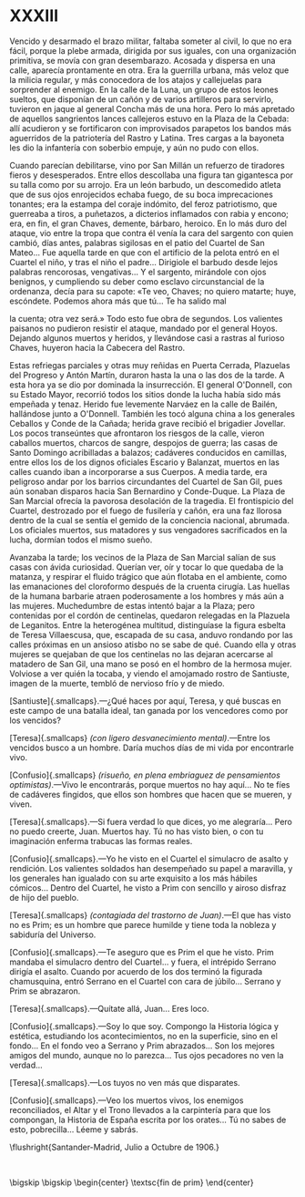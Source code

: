 # XXXIII

Vencido y desarmado el brazo militar, faltaba someter al civil, lo que no era
fácil, porque la plebe armada, dirigida por sus iguales, con una organización
primitiva, se movía con gran desembarazo. Acosada y dispersa en una calle,
aparecía prontamente en otra. Era la guerrilla urbana, más veloz que la milicia
regular, y más conocedora de los atajos y callejuelas para sorprender al
enemigo. En la calle de la Luna, un grupo de estos leones sueltos, que
disponían de un cañón y de varios artilleros para servirlo, tuvieron en jaque
al general Concha más de una hora. Pero lo más apretado de aquellos sangrientos
lances callejeros estuvo en la Plaza de la Cebada: allí acudieron y se
fortificaron con improvisados parapetos los bandos más aguerridos de la
patriotería del Rastro y Latina. Tres cargas a la bayoneta les dio la
infantería con soberbio empuje, y aún no pudo con ellos.

Cuando parecían debilitarse, vino por San Millán un refuerzo de tiradores
fieros y desesperados. Entre ellos descollaba una figura tan gigantesca por su
talla como por su arrojo. Era un león barbudo, un descomedido atleta que de sus
ojos enrojecidos echaba fuego, de su boca imprecaciones tonantes; era la
estampa del coraje indómito, del feroz patriotismo, que guerreaba a tiros,
a puñetazos, a dicterios inflamados con rabia y encono; era, en fin, el gran
Chaves, demente, bárbaro, heroico. En lo más duro del ataque, vio entre la
tropa que contra él venía la cara del sargento con quien cambió, días antes,
palabras sigilosas en el patio del Cuartel de San Mateo... Fue aquella tarde en
que con el artificio de la pelota entró en el Cuartel el niño, y tras el niño
el padre... Dirigiole el barbudo desde lejos palabras rencorosas, vengativas...
Y el sargento, mirándole con ojos benignos, y cumpliendo su deber como esclavo
circunstancial de la ordenanza, decía para su capote: «Te veo, Chaves; no
quiero matarte; huye, escóndete. Podemos ahora más que tú... Te ha salido mal

la cuenta; otra vez será.» Todo esto fue obra de segundos. Los valientes
paisanos no pudieron resistir el ataque, mandado por el general Hoyos.  Dejando
algunos muertos y heridos, y llevándose casi a rastras al furioso Chaves,
huyeron hacia la Cabecera del Rastro.

Estas refriegas parciales y otras muy reñidas en Puerta Cerrada, Plazuelas del
Progreso y Antón Martín, duraron hasta la una o las dos de la tarde. A esta
hora ya se dio por dominada la insurrección. El general O'Donnell, con su
Estado Mayor, recorrió todos los sitios donde la lucha había sido más empeñada
y tenaz. Herido fue levemente Narváez en la calle de Bailén, hallándose junto
a O'Donnell. También les tocó alguna china a los generales Ceballos y Conde de
la Cañada; herida grave recibió el brigadier Jovellar. Los pocos transeúntes
que afrontaron los riesgos de la calle, vieron caballos muertos, charcos de
sangre, despojos de guerra; las casas de Santo Domingo acribilladas a balazos;
cadáveres conducidos en camillas, entre ellos los de los dignos oficiales
Escario y Balanzat, muertos en las calles cuando iban a incorporarse a sus
Cuerpos. A media tarde, era peligroso andar por los barrios circundantes del
Cuartel de San Gil, pues aún sonaban disparos hacia San Bernardino
y Conde-Duque. La Plaza de San Marcial ofrecía la pavorosa desolación de la
tragedia. El frontispicio del Cuartel, destrozado por el fuego de fusilería
y cañón, era una faz llorosa dentro de la cual se sentía el gemido de la
conciencia nacional, abrumada. Los oficiales muertos, sus matadores y sus
vengadores sacrificados en la lucha, dormían todos el mismo sueño.

Avanzaba la tarde; los vecinos de la Plaza de San Marcial salían de sus casas
con ávida curiosidad. Querían ver, oír y tocar lo que quedaba de la matanza,
y respirar el fluido trágico que aún flotaba en el ambiente, como las
emanaciones del cloroformo después de la cruenta cirugía. Las huellas de la
humana barbarie atraen poderosamente a los hombres y más aún a las mujeres.
Muchedumbre de estas intentó bajar a la Plaza; pero contenidas por el cordón de
centinelas, quedaron relegadas en la Plazuela de Leganitos.  Entre la
heterogénea multitud, distinguíase la figura esbelta de Teresa Villaescusa,
que, escapada de su casa, anduvo rondando por las calles próximas en un ansioso
atisbo no se sabe de qué. Cuando ella y otras mujeres se quejaban de que los
centinelas no las dejaran acercarse al matadero de San Gil, una mano se posó en
el hombro de la hermosa mujer. Volviose a ver quién la tocaba, y viendo el
amojamado rostro de Santiuste, imagen de la muerte, tembló de nervioso frío
y de miedo.

<span class="sc3">[Santiuste]{.smallcaps}</span>.—¿Qué haces por aquí, Teresa, y qué buscas en este campo de
una batalla ideal, tan ganada por los vencedores como por los vencidos?

<span class="sc3">[Teresa]{.smallcaps}</span> *(con ligero desvanecimiento mental)*.—Entre los vencidos busco a un
hombre. Daría muchos días de mi vida por encontrarle vivo.

<span class="sc3">[Confusio]{.smallcaps}</span> *(risueño, en plena embriaguez de pensamientos optimistas)*.—Vivo
le encontrarás, porque muertos no hay aquí... No te fíes de cadáveres
fingidos, que ellos son hombres que hacen que se mueren, y viven.

<span class="sc3">[Teresa]{.smallcaps}</span>.—Si fuera verdad lo que dices, yo me alegraría... Pero no puedo
creerte, Juan. Muertos hay. Tú no has visto bien, o con tu imaginación
enferma trabucas las formas reales.

<span class="sc3">[Confusio]{.smallcaps}</span>.—Yo he visto en el Cuartel el simulacro de asalto y rendición. Los
valientes soldados han desempeñado su papel a maravilla, y los generales
han igualado con su arte exquisito a los más hábiles cómicos... Dentro
del Cuartel, he visto a Prim con sencillo y airoso disfraz de hijo del pueblo.

<span class="sc3">[Teresa]{.smallcaps}</span> *(contagiada del trastorno de Juan)*.—El que has visto no es Prim; es
un hombre que parece humilde y tiene toda la nobleza y sabiduría del Universo.

<span class="sc3">[Confusio]{.smallcaps}</span>.—Te aseguro que es Prim el que he visto. Prim mandaba el simulacro
dentro del Cuartel... y fuera, el intrépido Serrano dirigía el asalto.
Cuando por acuerdo de los dos terminó la figurada chamusquina, entró
Serrano en el Cuartel con cara de júbilo... Serrano y Prim se abrazaron.

<span class="sc3">[Teresa]{.smallcaps}</span>.—Quítate allá, Juan... Eres loco.

<span class="sc3">[Confusio]{.smallcaps}</span>.—Soy lo que soy. Compongo la Historia lógica y estética,
estudiando los acontecimientos, no en la superficie, sino en el fondo... En
el fondo veo a Serrano y Prim abrazados... Son los mejores amigos del mundo,
aunque no lo parezca... Tus ojos pecadores no ven la verdad...

<span class="sc3">[Teresa]{.smallcaps}</span>.—Los tuyos no ven más que disparates.

<span class="sc3">[Confusio]{.smallcaps}</span>.—Veo los muertos vivos, los enemigos reconciliados, el Altar y el
Trono llevados a la carpintería para que los compongan, la Historia de España
escrita por los orates... Tú no sabes de esto, pobrecilla... Léeme y sabrás.

<!---
<div style="text-align:right">Santander-Madrid, Julio a Octubre de 1906.</div>
<p> </p>
-->

\flushright{Santander-Madrid, Julio a Octubre de 1906.} 

<!---
<div style="text-align:center; font-variant:small-caps;">fin de prim</div>
-->

<p> </p>

\bigskip
\bigskip
\begin{center}
\textsc{fin de prim}
\end{center}
